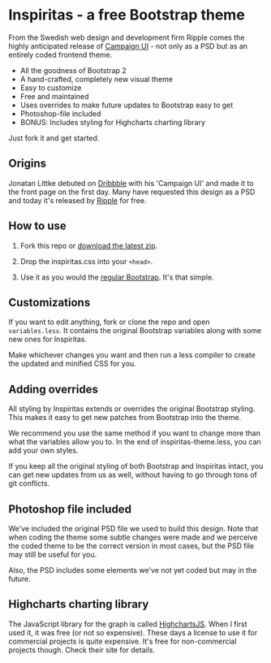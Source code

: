 # Inspiritas - a free Bootstrap theme 

From the Swedish web design and development firm Ripple comes the
highly anticipated release of <a href="http://dribbble.com/shots/156005-Campaign-UI">Campaign UI</a> - not only as a
PSD but as an entirely coded frontend theme. 

- All the goodness of Bootstrap 2
- A hand-crafted, completely new visual theme
- Easy to customize
- Free and maintained
- Uses overrides to make future updates to Bootstrap easy to get
- Photoshop-file included
- BONUS: Includes styling for Highcharts charting library

Just fork it and get started.

## Origins

Jonatan Littke debuted on <a href="http://www.dribbble.com">Dribbble</a> with his 'Campaign UI'
and made it to the front page on the first day. Many have requested this
design as a PSD and today it's released by <a href="http://www.ripplehq.com">Ripple</a>
for free. 

## How to use

1. Fork this repo or <a href="https://github.com/littke/inspiritas-bootstrap/archive/master.zip">download the latest zip</a>.

2. Drop the inspiritas.css into your `<head>`.

3. Use it as you would the <a href="http://twitter.github.com/bootstrap/">regular Bootstrap</a>. It's that simple.

## Customizations

If you want to edit anything, fork or clone the repo and open `variables.less`.
It contains the original Bootstrap variables along with some new ones for Inspiritas.

Make whichever changes you want and then run a less compiler to create
the updated and minified CSS for you.

## Adding overrides

All styling by Inspiritas extends or overrides the original Bootstrap styling. This makes
it easy to get new patches from Bootstrap into the theme.

We recommend you use the same method if you want to change more than what the variables 
allow you to. In the end of inspiritas-theme.less, you can add your own styles. 

If you keep all the original styling of both Bootstrap and Inspiritas intact, you can
get new updates from us as well, without having to go through tons of git conflicts.

## Photoshop file included

We've included the original PSD file we used to build this design. Note that
when coding the theme some subtle changes were made and we perceive the coded theme 
to be the correct version in most cases, but the PSD file may still be useful for you.

Also, the PSD includes some elements we've not yet coded but may in the future.

## Highcharts charting library
The JavaScript library for the graph is called <a href="http://www.highcharts.com/">HighchartsJS</a>. 
When I first used it, it was free (or not so expensive). These days a license to use it for commercial 
projects is quite expensive. It's free for non-commercial projects though. Check their site for details.
